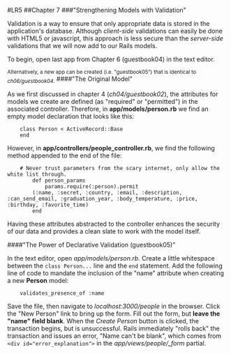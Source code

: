 #LR5
##Chapter 7
###"Strengthening Models with Validation"

Validation is a way to ensure that only appropriate data is stored in the application's database. Although _client-side_ validations can easily be done with HTML5 or javascript, this approach is less secure than the _server-side_ validations that we will now add to our Rails models.

To begin, open last app from Chapter 6 (guestbook04) in the text editor.

<sub>Alternatively, a new app can be created (i.e. "guestbook05") that is identical to _ch06/guestbook04_.</sub>
####"The Original Model"

As we first discussed in chapter 4 (_ch04/guestbook02_), the attributes for models we create are defined (as "required" or "permitted") in the associated controller. Therefore, in **app/models/person.rb** we find an empty model declaration that looks like this:

		class Person < ActiveRecord::Base
		end

However, in **app/controllers/people_controller.rb**, we find the following method appended to the end of the file:

		# Never trust parameters from the scary internet, only allow the white list through.
	    	def person_params
	      		params.require(:person).permit
			(:name, :secret, :country, :email, :description, :can_send_email, :graduation_year, :body_temperature, :price, :birthday, :favorite_time)
	    	end

Having these attributes abstracted to the controller enhances the security of our data and provides a clean slate to work with the model itself.
	
####"The Power of Declarative Validation (guestbook05)"

In the text editor, open _app/models/person.rb_. Create a little whitespace between the `class Person...` line and the `end` statement. Add the following line of code to mandate the inclusion of the "name" attribute when creating a new **Person** model:

		validates_presence_of :name

Save the file, then navigate to _localhost:3000/people_ in the browser. Click the "New Person" link to bring up the form. Fill out the form, but **leave the "name" field blank**. When the _Create Person_ button is clicked, the transaction begins, but is unsuccessful. Rails immediately "rolls back" the transaction and issues an error, "Name can't be blank", which comes from `<div id="error_explanation">` in the _app/views/people/\_form_ partial. 




